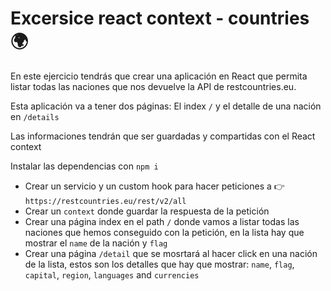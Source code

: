 # Excersice react context - countries 🌍

En este ejercicio tendrás que crear una aplicación en React que permita listar todas las naciones que nos devuelve la API de restcountries.eu.

Esta aplicación va a tener dos páginas: El index `/` y el detalle de una nación en `/details`

Las informaciones tendrán que ser guardadas y compartidas con el React context

Instalar las dependencias con `npm i`

- Crear un servicio y un custom hook para hacer peticiones a 👉 `https://restcountries.eu/rest/v2/all`
- Crear un `context` donde guardar la respuesta de la petición
- Crear una página index en el path `/` donde vamos a listar todas las naciones que hemos conseguido con la petición, en la lista hay que mostrar el `name` de la nación y `flag`
- Crear una página `/detail` que se mosrtará al hacer click en una nación de la lista, estos son los detalles que hay que mostrar: `name`, `flag`, `capital`, `region`, `languages` and `currencies`
  
